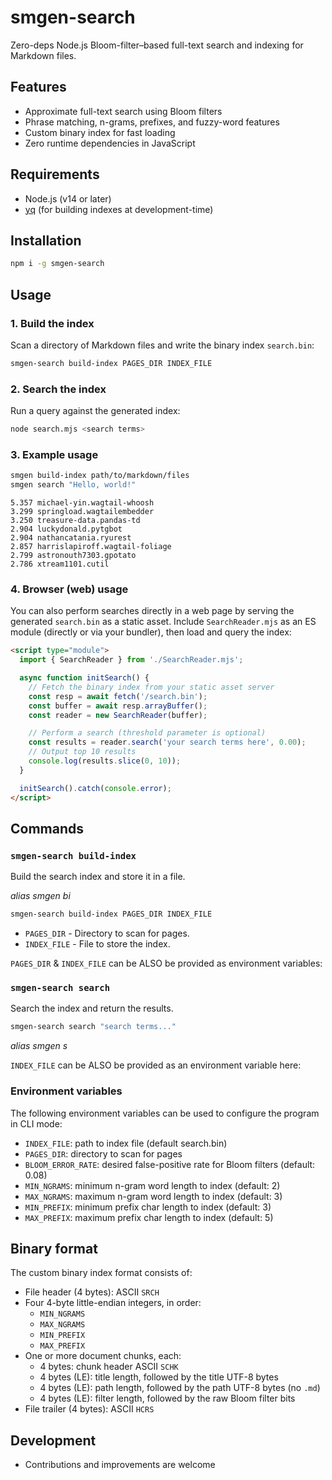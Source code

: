 # smgen-search

Zero-deps Node.js Bloom-filter–based full-text search and indexing for Markdown files.

## Features

- Approximate full-text search using Bloom filters
- Phrase matching, n-grams, prefixes, and fuzzy-word features
- Custom binary index for fast loading
- Zero runtime dependencies in JavaScript

## Requirements

- Node.js (v14 or later)
- [yq](https://github.com/mikefarah/yq) (for building indexes at development-time)

## Installation

```sh
npm i -g smgen-search
```

## Usage

### 1. Build the index

Scan a directory of Markdown files and write the binary index `search.bin`:

```sh
smgen-search build-index PAGES_DIR INDEX_FILE
```

### 2. Search the index

Run a query against the generated index:

```sh
node search.mjs <search terms>
```

### 3. Example usage

```bash
smgen build-index path/to/markdown/files
smgen search "Hello, world!"
```
```plain
5.357 michael-yin.wagtail-whoosh
3.299 springload.wagtailembedder
3.250 treasure-data.pandas-td
2.904 luckydonald.pytgbot
2.904 nathancatania.ryurest
2.857 harrislapiroff.wagtail-foliage
2.799 astronouth7303.gpotato
2.786 xtream1101.cutil
```

### 4. Browser (web) usage

You can also perform searches directly in a web page by serving the generated `search.bin` as a static asset.
Include `SearchReader.mjs` as an ES module (directly or via your bundler), then load and query the index:

```html
<script type="module">
  import { SearchReader } from './SearchReader.mjs';

  async function initSearch() {
    // Fetch the binary index from your static asset server
    const resp = await fetch('/search.bin');
    const buffer = await resp.arrayBuffer();
    const reader = new SearchReader(buffer);

    // Perform a search (threshold parameter is optional)
    const results = reader.search('your search terms here', 0.00);
    // Output top 10 results
    console.log(results.slice(0, 10));
  }

  initSearch().catch(console.error);
</script>
```

## Commands

### `smgen-search build-index`

Build the search index and store it in a file.

*alias smgen bi*

```sh
smgen-search build-index PAGES_DIR INDEX_FILE
```

* `PAGES_DIR` - Directory to scan for pages.
* `INDEX_FILE` - File to store the index.

`PAGES_DIR` & `INDEX_FILE` can be ALSO be provided as environment variables:

### `smgen-search search`

Search the index and return the results.

```sh
smgen-search search "search terms..."
```

*alias smgen s*

`INDEX_FILE` can be ALSO be provided as an environment variable here:

### Environment variables

The following environment variables can be used to configure the program in CLI mode:

- `INDEX_FILE`: path to index file (default search.bin)
- `PAGES_DIR`: directory to scan for pages
- `BLOOM_ERROR_RATE`: desired false-positive rate for Bloom filters (default: 0.08)
- `MIN_NGRAMS`: minimum n-gram word length to index (default: 2)
- `MAX_NGRAMS`: maximum n-gram word length to index (default: 3)
- `MIN_PREFIX`: minimum prefix char length to index (default: 3)
- `MAX_PREFIX`: maximum prefix char length to index (default: 5)

## Binary format

The custom binary index format consists of:

- File header (4 bytes): ASCII `SRCH`
- Four 4-byte little-endian integers, in order:
  - `MIN_NGRAMS`
  - `MAX_NGRAMS`
  - `MIN_PREFIX`
  - `MAX_PREFIX`
- One or more document chunks, each:
  - 4 bytes: chunk header ASCII `SCHK`
  - 4 bytes (LE): title length, followed by the title UTF-8 bytes
  - 4 bytes (LE): path length, followed by the path UTF-8 bytes (no `.md`)
  - 4 bytes (LE): filter length, followed by the raw Bloom filter bits
- File trailer (4 bytes): ASCII `HCRS`

## Development

- Contributions and improvements are welcome

